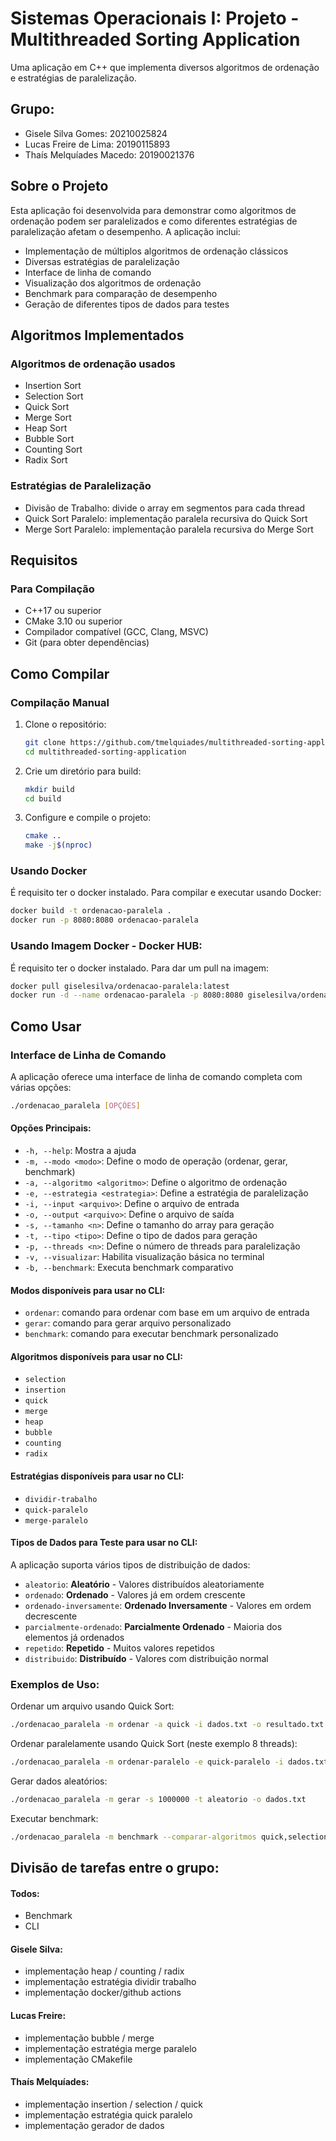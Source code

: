 # Sistemas Operacionais I: Projeto - Multithreaded Sorting Application

Uma aplicação em C++ que implementa diversos algoritmos de ordenação e estratégias de paralelização.

## Grupo:
- Gisele Silva Gomes: 20210025824
- Lucas Freire de Lima: 20190115893
- Thaís Melquíades Macedo: 20190021376

## Sobre o Projeto

Esta aplicação foi desenvolvida para demonstrar como algoritmos de ordenação podem ser paralelizados e como diferentes estratégias de paralelização afetam o desempenho. A aplicação inclui:

- Implementação de múltiplos algoritmos de ordenação clássicos
- Diversas estratégias de paralelização 
- Interface de linha de comando
- Visualização dos algoritmos de ordenação
- Benchmark para comparação de desempenho
- Geração de diferentes tipos de dados para testes

## Algoritmos Implementados

### Algoritmos de ordenação usados
- Insertion Sort
- Selection Sort
- Quick Sort
- Merge Sort
- Heap Sort
- Bubble Sort
- Counting Sort
- Radix Sort

### Estratégias de Paralelização
- Divisão de Trabalho: divide o array em segmentos para cada thread
- Quick Sort Paralelo: implementação paralela recursiva do Quick Sort
- Merge Sort Paralelo: implementação paralela recursiva do Merge Sort

## Requisitos

### Para Compilação
- C++17 ou superior
- CMake 3.10 ou superior
- Compilador compatível (GCC, Clang, MSVC)
- Git (para obter dependências)

## Como Compilar

### Compilação Manual

1. Clone o repositório:
   ```bash
   git clone https://github.com/tmelquiades/multithreaded-sorting-application.git
   cd multithreaded-sorting-application
   ```

2. Crie um diretório para build:
   ```bash
   mkdir build
   cd build
   ```

3. Configure e compile o projeto:
   ```bash
   cmake ..
   make -j$(nproc)
   ```

### Usando Docker

É requisito ter o docker instalado.
Para compilar e executar usando Docker:

```bash
docker build -t ordenacao-paralela .
docker run -p 8080:8080 ordenacao-paralela
```

### Usando Imagem Docker - Docker HUB:

É requisito ter o docker instalado.
Para dar um pull na imagem:
```bash
docker pull giselesilva/ordenacao-paralela:latest
docker run -d --name ordenacao-paralela -p 8080:8080 giselesilva/ordenacao-paralela:latest
```


## Como Usar

### Interface de Linha de Comando

A aplicação oferece uma interface de linha de comando completa com várias opções:

```bash
./ordenacao_paralela [OPÇÕES]
```

#### Opções Principais:
- `-h, --help`: Mostra a ajuda
- `-m, --modo <modo>`: Define o modo de operação (ordenar, gerar, benchmark)
- `-a, --algoritmo <algoritmo>`: Define o algoritmo de ordenação
- `-e, --estrategia <estrategia>`: Define a estratégia de paralelização
- `-i, --input <arquivo>`: Define o arquivo de entrada
- `-o, --output <arquivo>`: Define o arquivo de saída
- `-s, --tamanho <n>`: Define o tamanho do array para geração
- `-t, --tipo <tipo>`: Define o tipo de dados para geração
- `-p, --threads <n>`: Define o número de threads para paralelização
- `-v, --visualizar`: Habilita visualização básica no terminal
- `-b, --benchmark`: Executa benchmark comparativo

#### Modos disponíveis para usar no CLI:
- `ordenar`: comando para ordenar com base em um arquivo de entrada
- `gerar`: comando para gerar arquivo personalizado
- `benchmark`: comando para executar benchmark personalizado

#### Algoritmos disponíveis para usar no CLI:
- `selection`
- `insertion`
- `quick`
- `merge`
- `heap`
- `bubble`
- `counting`
- `radix`

#### Estratégias disponíveis para usar no CLI:
- `dividir-trabalho`
- `quick-paralelo`
- `merge-paralelo`

#### Tipos de Dados para Teste para usar no CLI:

A aplicação suporta vários tipos de distribuição de dados:

- `aleatorio`: **Aleatório** - Valores distribuídos aleatoriamente
- `ordenado`: **Ordenado** - Valores já em ordem crescente
- `ordenado-inversamente`: **Ordenado Inversamente** - Valores em ordem decrescente
- `parcialmente-ordenado`: **Parcialmente Ordenado** - Maioria dos elementos já ordenados
- `repetido`: **Repetido** - Muitos valores repetidos
- `distribuido`: **Distribuído** - Valores com distribuição normal
  
### Exemplos de Uso:

Ordenar um arquivo usando Quick Sort:
```bash
./ordenacao_paralela -m ordenar -a quick -i dados.txt -o resultado.txt
```

Ordenar paralelamente usando Quick Sort (neste exemplo 8 threads):
```bash
./ordenacao_paralela -m ordenar-paralelo -e quick-paralelo -i dados.txt -o resultado.txt -p 8
```

Gerar dados aleatórios:
```bash
./ordenacao_paralela -m gerar -s 1000000 -t aleatorio -o dados.txt
```

Executar benchmark:
```bash
./ordenacao_paralela -m benchmark --comparar-algoritmos quick,selection,insertion --comparar-estrategias dividir-trabalho,quick-paralelo --tamanhos 10000,100000,1000000 -p 8
```

## Divisão de tarefas entre o grupo:
#### Todos:
- Benchmark
- CLI

#### Gisele Silva:
- implementação heap / counting / radix
- implementação estratégia dividir trabalho
- implementação docker/github actions

#### Lucas Freire:
- implementação bubble / merge
- implementação estratégia merge paralelo
- implementação CMakefile

#### Thaís Melquíades:
- implementação insertion / selection / quick
- implementação estratégia quick paralelo
- implementação gerador de dados
